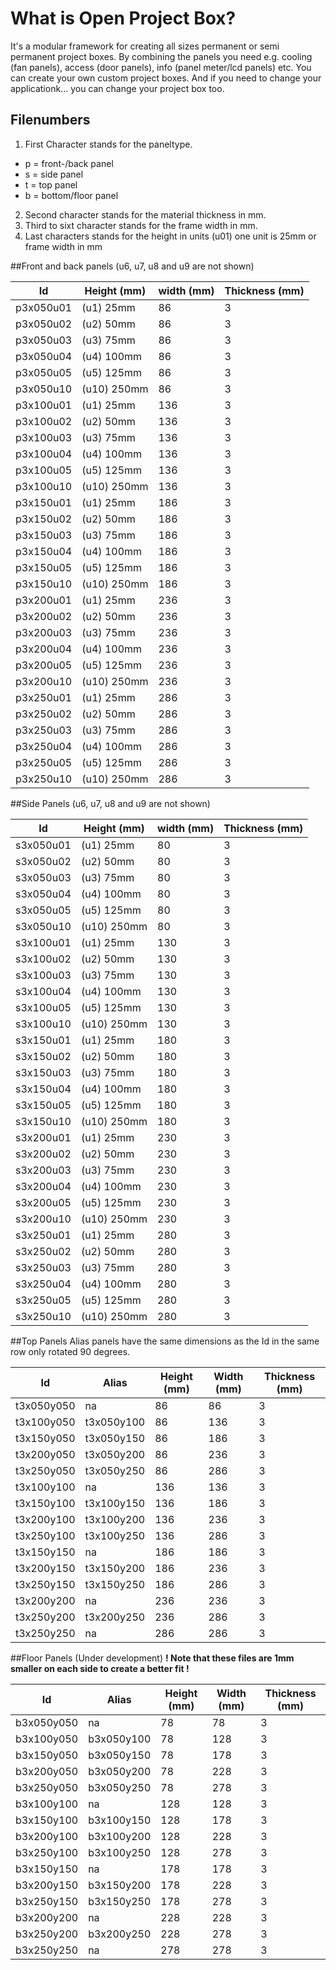 # What is Open Project Box?
It's a modular framework for creating all sizes permanent or semi permanent project boxes. By combining the panels you need e.g. cooling (fan panels), access (door panels), info (panel meter/lcd panels) etc. You can create your own custom project boxes. And if you need to change your applicationk... you can change your project box too.

## Filenumbers
1. First Character stands for the paneltype.
  * p = front-/back panel
  * s = side panel
  * t = top panel
  * b = bottom/floor panel
2. Second character stands for the material thickness in mm.
3. Third to sixt character stands for the frame width in mm.
4. Last characters stands for the height in units (u01) one unit is 25mm or frame width in mm 

##Front and back panels (u6, u7, u8 and u9 are not shown)

| Id       | Height (mm) | width (mm) | Thickness (mm) | 
|-----------|-------------|------------|----------------| 
| p3x050u01 | (u1) 25mm   | 86         | 3              | 
| p3x050u02 | (u2) 50mm   | 86         | 3              | 
| p3x050u03 | (u3) 75mm   | 86         | 3              | 
| p3x050u04 | (u4) 100mm  | 86         | 3              | 
| p3x050u05 | (u5) 125mm  | 86         | 3              | 
| p3x050u10 | (u10) 250mm | 86         | 3              | 
| p3x100u01 | (u1) 25mm   | 136        | 3              | 
| p3x100u02 | (u2) 50mm   | 136        | 3              | 
| p3x100u03 | (u3) 75mm   | 136        | 3              | 
| p3x100u04 | (u4) 100mm  | 136        | 3              | 
| p3x100u05 | (u5) 125mm  | 136        | 3              | 
| p3x100u10 | (u10) 250mm | 136        | 3              | 
| p3x150u01 | (u1) 25mm   | 186        | 3              | 
| p3x150u02 | (u2) 50mm   | 186        | 3              | 
| p3x150u03 | (u3) 75mm   | 186        | 3              | 
| p3x150u04 | (u4) 100mm  | 186        | 3              | 
| p3x150u05 | (u5) 125mm  | 186        | 3              | 
| p3x150u10 | (u10) 250mm | 186        | 3              | 
| p3x200u01 | (u1) 25mm   | 236        | 3              | 
| p3x200u02 | (u2) 50mm   | 236        | 3              | 
| p3x200u03 | (u3) 75mm   | 236        | 3              | 
| p3x200u04 | (u4) 100mm  | 236        | 3              | 
| p3x200u05 | (u5) 125mm  | 236        | 3              | 
| p3x200u10 | (u10) 250mm | 236        | 3              | 
| p3x250u01 | (u1) 25mm   | 286        | 3              | 
| p3x250u02 | (u2) 50mm   | 286        | 3              | 
| p3x250u03 | (u3) 75mm   | 286        | 3              | 
| p3x250u04 | (u4) 100mm  | 286        | 3              | 
| p3x250u05 | (u5) 125mm  | 286        | 3              | 
| p3x250u10 | (u10) 250mm | 286        | 3              | 


##Side Panels (u6, u7, u8 and u9 are not shown)

| Id       | Height (mm) | width (mm) | Thickness (mm) | 
|-----------|-------------|------------|----------------| 
| s3x050u01 | (u1) 25mm   | 80         | 3              | 
| s3x050u02 | (u2) 50mm   | 80         | 3              | 
| s3x050u03 | (u3) 75mm   | 80         | 3              | 
| s3x050u04 | (u4) 100mm  | 80         | 3              | 
| s3x050u05 | (u5) 125mm  | 80         | 3              | 
| s3x050u10 | (u10) 250mm | 80         | 3              | 
| s3x100u01 | (u1) 25mm   | 130        | 3              | 
| s3x100u02 | (u2) 50mm   | 130        | 3              | 
| s3x100u03 | (u3) 75mm   | 130        | 3              | 
| s3x100u04 | (u4) 100mm  | 130        | 3              | 
| s3x100u05 | (u5) 125mm  | 130        | 3              | 
| s3x100u10 | (u10) 250mm | 130        | 3              | 
| s3x150u01 | (u1) 25mm   | 180        | 3              | 
| s3x150u02 | (u2) 50mm   | 180        | 3              | 
| s3x150u03 | (u3) 75mm   | 180        | 3              | 
| s3x150u04 | (u4) 100mm  | 180        | 3              | 
| s3x150u05 | (u5) 125mm  | 180        | 3              | 
| s3x150u10 | (u10) 250mm | 180        | 3              | 
| s3x200u01 | (u1) 25mm   | 230        | 3              | 
| s3x200u02 | (u2) 50mm   | 230        | 3              | 
| s3x200u03 | (u3) 75mm   | 230        | 3              | 
| s3x200u04 | (u4) 100mm  | 230        | 3              | 
| s3x200u05 | (u5) 125mm  | 230        | 3              | 
| s3x200u10 | (u10) 250mm | 230        | 3              | 
| s3x250u01 | (u1) 25mm   | 280        | 3              | 
| s3x250u02 | (u2) 50mm   | 280        | 3              | 
| s3x250u03 | (u3) 75mm   | 280        | 3              | 
| s3x250u04 | (u4) 100mm  | 280        | 3              | 
| s3x250u05 | (u5) 125mm  | 280        | 3              | 
| s3x250u10 | (u10) 250mm | 280        | 3              | 

##Top Panels
Alias panels have the same dimensions as the Id in the same row only rotated 90 degrees. 

| Id         | Alias      | Height (mm) | Width (mm) | Thickness (mm) | 
|------------|------------|-------------|------------|----------------| 
| t3x050y050 | na         | 86          | 86         | 3              | 
| t3x100y050 | t3x050y100 | 86          | 136        | 3              | 
| t3x150y050 | t3x050y150 | 86          | 186        | 3              | 
| t3x200y050 | t3x050y200 | 86          | 236        | 3              | 
| t3x250y050 | t3x050y250 | 86          | 286        | 3              | 
| t3x100y100 | na         | 136         | 136        | 3              | 
| t3x150y100 | t3x100y150 | 136         | 186        | 3              | 
| t3x200y100 | t3x100y200 | 136         | 236        | 3              | 
| t3x250y100 | t3x100y250 | 136         | 286        | 3              | 
| t3x150y150 | na         | 186         | 186        | 3              | 
| t3x200y150 | t3x150y200 | 186         | 236        | 3              | 
| t3x250y150 | t3x150y250 | 186         | 286        | 3              | 
| t3x200y200 | na         | 236         | 236        | 3              | 
| t3x250y200 | t3x200y250 | 236         | 286        | 3              | 
| t3x250y250 | na         | 286         | 286        | 3              | 

##Floor Panels (Under development)
**! Note that these files are 1mm smaller on each side to create a better fit !**

| Id         | Alias      | Height (mm) | Width (mm) | Thickness (mm) | 
|------------|------------|-------------|------------|----------------| 
| b3x050y050 | na         | 78          | 78         | 3              | 
| b3x100y050 | b3x050y100 | 78          | 128        | 3              | 
| b3x150y050 | b3x050y150 | 78          | 178        | 3              | 
| b3x200y050 | b3x050y200 | 78          | 228        | 3              | 
| b3x250y050 | b3x050y250 | 78          | 278        | 3              | 
| b3x100y100 | na         | 128         | 128        | 3              | 
| b3x150y100 | b3x100y150 | 128         | 178        | 3              | 
| b3x200y100 | b3x100y200 | 128         | 228        | 3              | 
| b3x250y100 | b3x100y250 | 128         | 278        | 3              | 
| b3x150y150 | na         | 178         | 178        | 3              | 
| b3x200y150 | b3x150y200 | 178         | 228        | 3              | 
| b3x250y150 | b3x150y250 | 178         | 278        | 3              | 
| b3x200y200 | na         | 228         | 228        | 3              | 
| b3x250y200 | b3x200y250 | 228         | 278        | 3              | 
| b3x250y250 | na         | 278         | 278        | 3              | 

